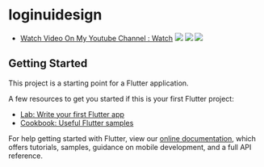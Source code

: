# loginuidesign

- [Watch Video On My Youtube Channel : Watch](https://www.youtube.com/watch?v=Vitwo_SUzMI)
![](https://i.postimg.cc/DwPh5cZB/5-1.png)
![](https://i.postimg.cc/cJDSG4f3/1-2.png)
![](https://i.postimg.cc/q7BTFC60/5-2.png)

## Getting Started

This project is a starting point for a Flutter application.

A few resources to get you started if this is your first Flutter project:

- [Lab: Write your first Flutter app](https://flutter.dev/docs/get-started/codelab)
- [Cookbook: Useful Flutter samples](https://flutter.dev/docs/cookbook)

For help getting started with Flutter, view our
[online documentation](https://flutter.dev/docs), which offers tutorials,
samples, guidance on mobile development, and a full API reference.
